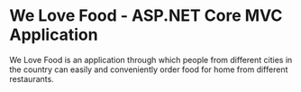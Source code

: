 # We Love Food - ASP.NET Core MVC Application
We Love Food is an application through which people from different cities in the country can easily and conveniently order food for home from different restaurants.